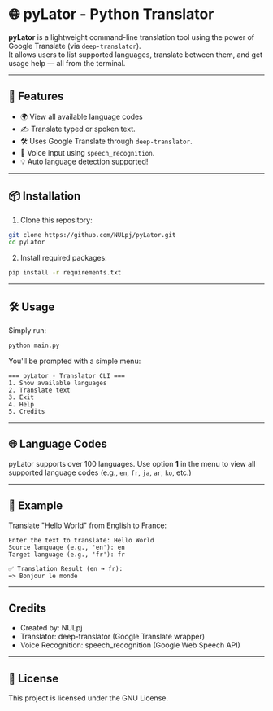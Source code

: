 # 🌐 pyLator - Python Translator

**pyLator** is a lightweight command-line translation tool using the power of Google Translate (via `deep-translator`).  
It allows users to list supported languages, translate between them, and get usage help — all from the terminal.

---

## 🚀 Features

- 🌍 View all available language codes
- ✍️ Translate typed or spoken text.
- 🛠️ Uses Google Translate through `deep-translator`.
- 🎤 Voice input using `speech_recognition`.
- 💡 Auto language detection supported!

---

## 📦 Installation

1. Clone this repository:
```bash
git clone https://github.com/NULpj/pyLator.git
cd pyLator
```

2. Install required packages:
```bash
pip install -r requirements.txt
```

---

## 🛠️ Usage

Simply run:

```bash
python main.py
```

You'll be prompted with a simple menu:

```
=== pyLator - Translator CLI ===
1. Show available languages
2. Translate text
3. Exit
4. Help
5. Credits
```

---

## 🌐 Language Codes

pyLator supports over 100 languages. Use option **1** in the menu to view all supported language codes (e.g., `en`, `fr`, `ja`, `ar`, `ko`, etc.)

---

## 📖 Example

Translate "Hello World" from English to France:

```
Enter the text to translate: Hello World
Source language (e.g., 'en'): en
Target language (e.g., 'fr'): fr

✅ Translation Result (en → fr):
=> Bonjour le monde
```

---

## Credits

- Created by: NULpj
- Translator: deep-translator (Google Translate wrapper)
- Voice Recognition: speech_recognition (Google Web Speech API)

---

## 📄 License

This project is licensed under the GNU License.
